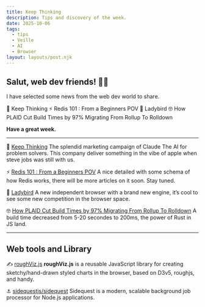 ```yaml
---
title: Keep Thinking
description: Tips and discovery of the week.
date: 2025-10-06
tags:
  - tips
  - Veille
  - AI
  - Browser
layout: layouts/post.njk
---
```


## Salut, web dev friends! 🧑‍💻

I have selected some news  from the web dev world to share.

🤖 Keep Thinking
⚡️ Redis 101 : From a Beginners POV
🐧 Ladybird
🤓 How PLAID Cut Build Times by 97% Migrating From Rollup To Rolldown

**Have a great week.**

___

🤖 [Keep Thinking](https://x.com/claudeai/status/1968705632095158393)
The splendid marketing campaign of Claude The AI for problem solvers. This company deliver something in the vibe of apple when steve jobs was still with us.

⚡️ [Redis 101 : From a Beginners POV](https://mrinalxdev.github.io/mrinalxblogs/blogs/redis.html)
A nice detailed with some schema of how Redis works, there will be more articles on it soon. Stay tuned.

🐧 [Ladybird](https://ladybird.org/)
A new independent browser with a brand new engine, it’s cool to see some new competition in the browser space.

🤓 [How PLAID Cut Build Times by 97% Migrating From Rollup To Rolldown](https://voidzero.dev/posts/case-study-plaid-rolldown)
A build time decreased from 5-20 secondes to 200ms, the power of Rust in JS land.

___

## Web tools and Library

✍️ [roughViz.js](https://www.jwilber.me/roughviz/)
**roughViz.js** is a reusable JavaScript library for creating sketchy/hand-drawn styled charts in the browser, based on D3v5, roughjs, and handy.

⚓️ [sidequestjs/sidequest](https://github.com/sidequestjs/sidequest)
Sidequest is a modern, scalable background job processor for Node.js applications.
